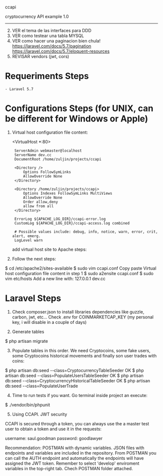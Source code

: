 ccapi

cryptocurrency API example 1.0

-----
2) VER el tema de las interfaces para DDD
3) VER como testear una tabla MYSQL
4) VER como hacer una paginacion bien chula! 
https://laravel.com/docs/5.7/pagination
https://laravel.com/docs/5.7/eloquent-resources
5) REVISAR vendors (jwt, cors)

# Requeriments Steps

    - Laravel 5.7

# Configurations Steps  (for UNIX, can be different for Windows or Apple)

1) Virtual host configuration file content:

    <VirtualHost *:80>
        
        ServerAdmin webmaster@localhost
        ServerName dev.cc
        DocumentRoot /home/zuljin/projects/ccapi
        
        <Directory />
            Options FollowSymLinks
            AllowOverride None
        </Directory>
        
        <Directory /home/zuljin/projects/ccapi>
            Options Indexes FollowSymLinks MultiViews
            AllowOverride None
            Order allow,deny
            allow from all
        </Directory>

        ErrorLog ${APACHE_LOG_DIR}/ccapi-error.log
        CustomLog ${APACHE_LOG_DIR}/ccapi-access.log combined

        # Possible values include: debug, info, notice, warn, error, crit, alert, emerg.
        LogLevel warn
        
    </VirtualHost>
    add virtual host site to Apache steps:

2) Follow the next steps:

$ cd /etc/apache2/sites-available 
$ sudo vim ccapi.conf 
    Copy paste Virtual host configuration file content in step 1
$ sudo a2ensite ccapi.conf 
$ sudo vim etc/hosts
    Add a new line with: 
    127.0.0.1 dev.cc

# Laravel Steps

1) Check composer.json to install libraries dependencies like guzzle, carbon, jwt, etc...
   Check .env for COINMARKETCAP_KEY (my personal key, i will disable in a couple of days)

2) Generate tables

$ php artisan migrate

3) Populate tables in this order. We need Cryptocoins, some fake users, some Cryptocoins historical movements and finally son user trades with coins:

$ php artisan db:seed --class=CryptocurrencyTableSeeder             OK
$ php artisan db:seed --class=PopulateUsersTableSeeder              OK
$ php artisan db:seed --class=CryptocurrencyHistoricalTableSeeder   OK
$ php artisan db:seed --class=PopulateUserTrade

4) Time to run tests if you want. Go terminal inside project an execute:

$ ./vendor/bin/phpunit

5) Using CCAPI. JWT security

CCAPI is secured through a token, you can always use the a master test user to obtain a token and use it in the requests:

username: saul.goodman
password: goodlawyer

Recommendation: POSTMAN with dynamic variables. JSON files with endpoints and variables are included in the repository. From POSTMAN you can call the AUTH endpoint and automatically the endpoints will have assigned the JWT token. Remember to select 'develop' enviroment variables in the top-right tab. Chech POSTMAN folder attached.